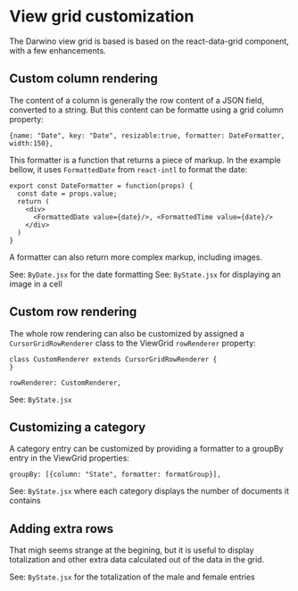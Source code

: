 # View grid customization

The Darwino view grid is based is based on the react-data-grid component, with a few enhancements.

## Custom column rendering
The content of a column is generally the row content of a JSON field, converted to a string.
But this content can be formatte using a grid column property:

    {name: "Date", key: "Date", resizable:true, formatter: DateFormatter, width:150},

This formatter is a function that returns a piece of markup. In the example bellow, it uses `FormattedDate` from `react-intl` to format the date:

    export const DateFormatter = function(props) {
      const date = props.value;
      return (
        <div>
          <FormattedDate value={date}/>, <FormattedTime value={date}/>
        </div>
      )
    }

A formatter can also return more complex markup, including images. 
        
See: `ByDate.jsx` for the date formatting
See: `ByState.jsx` for displaying an image in a cell

## Custom row rendering
The whole row rendering can also be customized by assigned a `CursorGridRowRenderer` class to the ViewGrid `rowRenderer` property:

    class CustomRenderer extends CursorGridRowRenderer {   
    }    
    
    rowRenderer: CustomRenderer,

See: `ByState.jsx`    

## Customizing a category
A category entry can be customized by providing a formatter to a groupBy entry in the ViewGrid properties:

    groupBy: [{column: "State", formatter: formatGroup}],

See: `ByState.jsx` where each category displays the number of documents it contains

## Adding extra rows
That migh seems strange at the begining, but it is useful to display totalization and other extra data calculated out of the data in the grid.

See: `ByState.jsx` for the totalization of the male and female entries

